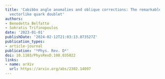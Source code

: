 ```yaml
---
title: 'Cabibbo angle anomalies and oblique corrections: The remarkable role of the
  vectorlike quark doublet'
authors:
- Benedetta Belfatto
- Sokratis Trifinopoulos
date: '2023-01-01'
publishDate: '2024-02-12T21:03:13.073527Z'
publication_types:
- article-journal
publication: '*Phys. Rev. D*'
doi: 10.1103/PhysRevD.108.035022
links:
- name: arXiv
  url: https://arxiv.org/abs/2302.14097
---
```

